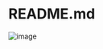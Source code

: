 # README.md
![image](https://github.com/user-attachments/assets/e2d81b4e-8450-4dc2-9cee-e1815479c97b)
